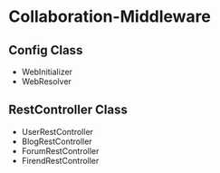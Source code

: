 # Collaboration-Middleware

<h2>Config Class</h2>
  <ul>
      <li>WebInitializer</li>
      <li>WebResolver</li>
  </ul>
<h2>RestController Class</h2>
  <ul>
      <li>UserRestController</li>
      <li>BlogRestController</li>
      <li>ForumRestController</li>
      <li>FirendRestController</li>
  </ul>
